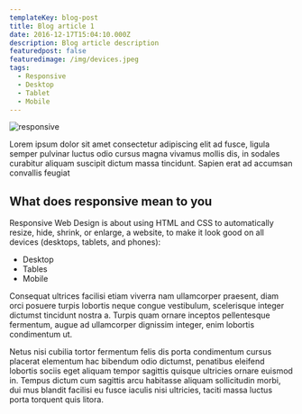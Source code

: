 ```yaml
---
templateKey: blog-post
title: Blog article 1
date: 2016-12-17T15:04:10.000Z
description: Blog article description
featuredpost: false
featuredimage: /img/devices.jpeg
tags:
  - Responsive
  - Desktop
  - Tablet
  - Mobile
---
```

![responsive](/img/responsive.jpeg "RESPONSIVE")

Lorem ipsum dolor sit amet consectetur adipiscing elit ad fusce, ligula semper pulvinar luctus odio cursus magna vivamus mollis dis, in sodales curabitur aliquam suscipit dictum massa tincidunt. Sapien erat ad accumsan convallis feugiat

## What does responsive mean to you

Responsive Web Design is about using HTML and CSS to automatically resize, hide, shrink, or enlarge, a website, to make it look good on all devices (desktops, tablets, and phones):

* Desktop
* Tables
* Mobile

Consequat ultrices facilisi etiam viverra nam ullamcorper praesent, diam orci posuere turpis lobortis neque congue vestibulum, scelerisque integer dictumst tincidunt nostra a. Turpis quam ornare inceptos pellentesque fermentum, augue ad ullamcorper dignissim integer, enim lobortis condimentum ut. 

Netus nisi cubilia tortor fermentum felis dis porta condimentum cursus placerat elementum hac bibendum odio dictumst, penatibus eleifend lobortis sociis eget aliquam tempor sagittis quisque ultricies ornare euismod in. Tempus dictum cum sagittis arcu habitasse aliquam sollicitudin morbi, dui mus blandit facilisi eu fusce iaculis nisi ultricies, taciti massa luctus porta torquent quis litora.